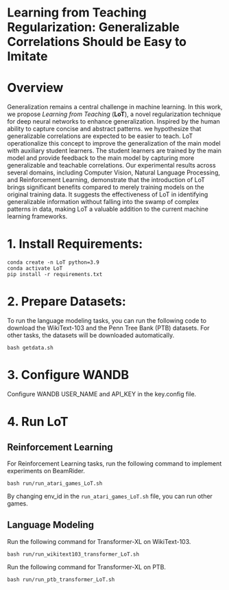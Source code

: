 # Learning from Teaching Regularization: Generalizable Correlations Should be Easy to Imitate

# Overview

Generalization remains a central challenge in machine learning. In this work, we propose *Learning from Teaching* (**LoT**), a novel regularization technique for deep neural networks to enhance generalization. Inspired by the human ability to capture concise and abstract patterns. we hypothesize that generalizable correlations are expected to be easier to teach. LoT operationalize this concept to improve the generalization of the main model with auxiliary student learners. The student learners are trained by the main model and provide feedback to the main model by capturing more generalizable and teachable correlations. Our experimental results across several domains, including Computer Vision, Natural Language Processing, and Reinforcement Learning, demonstrate that the introduction of LoT brings significant benefits compared to merely training models on the original training data. It suggests the effectiveness of LoT in identifying generalizable information without falling into the swamp of complex patterns in data, making LoT a valuable addition to the current machine learning frameworks.

# 1. Install Requirements: 
```
conda create -n LoT python=3.9
conda activate LoT
pip install -r requirements.txt
```

# 2. Prepare Datasets:

To run the language modeling tasks, you can run the following code to download the WikiText-103 and the Penn Tree Bank (PTB) datasets. For other tasks, the datasets will be downloaded automatically.
```
bash getdata.sh
```

# 3. Configure WANDB

Configure WANDB USER_NAME and API_KEY in the key.config file.

# 4. Run LoT

## Reinforcement Learning
For Reinforcement Learning tasks, run the following command to implement experiments on BeamRider.
```
bash run/run_atari_games_LoT.sh
```
By changing env_id in the `run_atari_games_LoT.sh` file, you can run other games.

## Language Modeling
Run the following command for Transformer-XL on WikiText-103.
```
bash run/run_wikitext103_transformer_LoT.sh
```
Run the following command for Transformer-XL on PTB.
```
bash run/run_ptb_transformer_LoT.sh
```